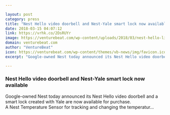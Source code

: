 ```yaml
---

layout: post
category: press
title: "Nest Hello video doorbell and Nest-Yale smart lock now available"
date: 2018-03-15 04:07:12
link: https://vrhk.co/2DsRUYr
image: https://venturebeat.com/wp-content/uploads/2018/03/nest-hello-lifestyle-2.png?fit=1062%2C708&strip=all
domain: venturebeat.com
author: "VentureBeat"
icon: https://venturebeat.com/wp-content/themes/vb-news/img/favicon.ico
excerpt: "Google-owned Nest today announced its Nest Hello video doorbell and a smart lock created with Yale are now available for purchase. A Nest Temperature Sensor for tracking and changing the temperatur…"

---
```


### Nest Hello video doorbell and Nest-Yale smart lock now available

Google-owned Nest today announced its Nest Hello video doorbell and a smart lock created with Yale are now available for purchase. A Nest Temperature Sensor for tracking and changing the temperatur…